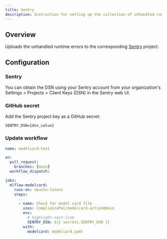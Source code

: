```yaml
---
title: Sentry
description: Instruction for setting up the collection of unhandled runtime errors
---
```


## Overview

Uploads the unhandled runtime errors to the corresponding [Sentry](https://sentry.io) project.

## Configuration

### Sentry

You can obtain the DSN using your Sentry account from your organization's Settings > Projects > Client Keys (DSN) in the Sentry web UI.

### GitHub secret

Add the Sentry project key as a GitHub secret:

```env
SENTRY_DSN={dsn_value}
```

### Update workflow

```yaml title=".github/workflows/mlflow-integration.yml"
name: modelcard-test

on:
  pull_request:
    branches: [main]
  workflow_dispatch:

jobs:
  mlflow-modelcard:
    runs-on: ubuntu-latest
    steps:
      ...
      - name: Check for model card file
        uses: CompliancePal/modelcard-action@main
        env:
          # highlight-next-line
          SENTRY_DSN: ${{ secrets.SENTRY_DSN }}
        with:
          modelcard: modelcard.yaml
```
